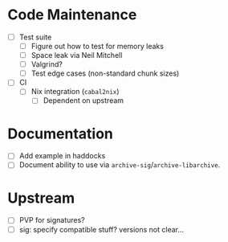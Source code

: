# Code Maintenance
- [ ] Test suite
  - [ ] Figure out how to test for memory leaks
  - [ ] Space leak via Neil Mitchell
  - [ ] Valgrind?
  - [ ] Test edge cases (non-standard chunk sizes)
- [ ] CI
  - [ ] Nix integration (`cabal2nix`)
    - [ ] Dependent on upstream
# Documentation
- [ ] Add example in haddocks
- [ ] Document ability to use via `archive-sig`/`archive-libarchive`.
# Upstream
- [ ] PVP for signatures?
- [ ] sig: specify compatible stuff? versions not clear...
